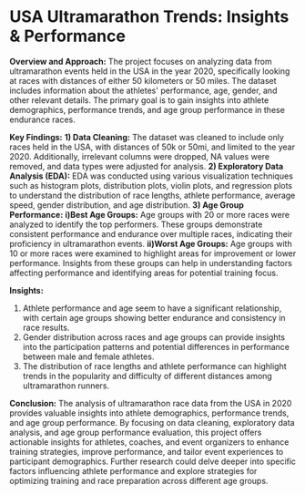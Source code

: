 #  USA Ultramarathon Trends: Insights & Performance

**Overview and Approach:**
The project focuses on analyzing data from ultramarathon events held in the USA in the year 2020, specifically looking at races with distances of either 50 kilometers or 50 miles. The dataset includes information about the athletes' performance, age, gender, and other relevant details. The primary goal is to gain insights into athlete demographics, performance trends, and age group performance in these endurance races.


**Key Findings:**
**1) Data Cleaning:** The dataset was cleaned to include only races held in the USA, with distances of 50k or 50mi, and limited to the year 2020. Additionally, irrelevant columns were dropped, NA values were removed, and data types were adjusted for analysis.
**2) Exploratory Data Analysis (EDA):** EDA was conducted using various visualization techniques such as histogram plots, distribution plots, violin plots, and regression plots to understand the distribution of race lengths, athlete performance, average speed, gender distribution, and age distribution.
**3) Age Group Performance:**
**i)Best Age Groups:** Age groups with 20 or more races were analyzed to identify the top performers. These groups demonstrate consistent performance and endurance over multiple races, indicating their proficiency in ultramarathon events.
**ii)Worst Age Groups:** Age groups with 10 or more races were examined to highlight areas for improvement or lower performance. Insights from these groups can help in understanding factors affecting performance and identifying areas for potential training focus.


**Insights:**
1) Athlete performance and age seem to have a significant relationship, with certain age groups showing better endurance and consistency in race results.
2) Gender distribution across races and age groups can provide insights into the participation patterns and potential differences in performance between male and female athletes.
3) The distribution of race lengths and athlete performance can highlight trends in the popularity and difficulty of different distances among ultramarathon runners.


**Conclusion:**
The analysis of ultramarathon race data from the USA in 2020 provides valuable insights into athlete demographics, performance trends, and age group performance. By focusing on data cleaning, exploratory data analysis, and age group performance evaluation, this project offers actionable insights for athletes, coaches, and event organizers to enhance training strategies, improve performance, and tailor event experiences to participant demographics. Further research could delve deeper into specific factors influencing athlete performance and explore strategies for optimizing training and race preparation across different age groups.
